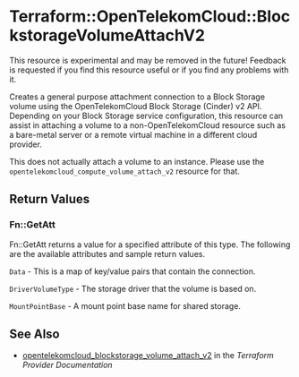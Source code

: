 # Terraform::OpenTelekomCloud::BlockstorageVolumeAttachV2

This resource is experimental and may be removed in the future! Feedback
is requested if you find this resource useful or if you find any problems
with it.

Creates a general purpose attachment connection to a Block
Storage volume using the OpenTelekomCloud Block Storage (Cinder) v2 API.
Depending on your Block Storage service configuration, this
resource can assist in attaching a volume to a non-OpenTelekomCloud resource
such as a bare-metal server or a remote virtual machine in a
different cloud provider.

This does not actually attach a volume to an instance. Please use
the `opentelekomcloud_compute_volume_attach_v2` resource for that.

## Return Values

### Fn::GetAtt

Fn::GetAtt returns a value for a specified attribute of this type. The following are the available attributes and sample return values.

`Data` - This is a map of key/value pairs that contain the connection.

`DriverVolumeType` - The storage driver that the volume is based on.

`MountPointBase` - A mount point base name for shared storage.

## See Also

* [opentelekomcloud_blockstorage_volume_attach_v2](https://www.terraform.io/docs/providers/opentelekomcloud/r/blockstorage_volume_attach_v2.html) in the _Terraform Provider Documentation_